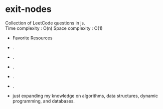 # exit-nodes
Collection of LeetCode questions in js.   
 Time complexity : O(n) 
 Space complexity : O(1)
 
 - Favorite Resources
 - .
 - .
 - .
 - .
 - .
 

- just expanding my knowledge on algorithms, data structures, dynamic programming, and databases.



 


